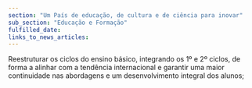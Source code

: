 ```yaml
---
section: "Um País de educação, de cultura e de ciência para inovar"
sub_section: "Educação e Formação"
fulfilled_date:
links_to_news_articles:
---
```


Reestruturar os ciclos do ensino básico, integrando os 1º e 2º ciclos, de forma a alinhar com a tendência internacional e garantir uma maior continuidade nas abordagens e um desenvolvimento integral dos alunos;